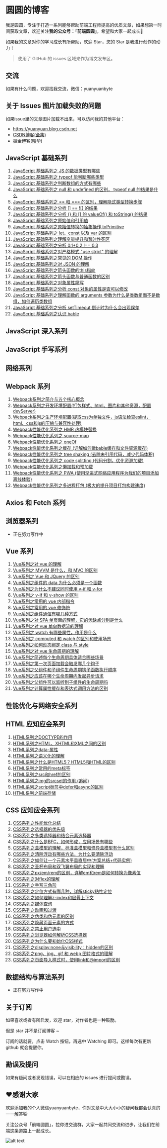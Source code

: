 # 圆圆的博客

我是圆圆，专注于打造一系列能够帮助前端工程师提高的优质文章，如果想第一时间获取文章，欢迎关注**我的公众号：「前端圆圆」**，希望和大家一起成长🚀

如果我的文章对你的学习成长有所帮助，欢迎 Star，您的 Star 是我进行创作的动力！

> 使用了 GitHub 的 issues 区域来作为博文发布区。

## 交流
如果有什么问题，欢迎找我交流，微信：yuanyuanbyte

## 关于 Issues 图片加载失败的问题
如果issue里的文章图片加载不出来，可以访问我的其他平台：
- https://yuanyuan.blog.csdn.net
- [CSDN博客(全集)](https://yuanyuan.blog.csdn.net/) 
- [掘金博客(精华)](https://juejin.cn/user/1468603266772264/posts)


## JavaScript 基础系列
1. [JavaScript 基础系列之 JS 的数据类型有哪些](https://github.com/yuanyuanbyte/Blog/issues/67)
2. [JavaScript 基础系列之 typeof 能判断哪些类型](https://github.com/yuanyuanbyte/Blog/issues/68)
3. [JavaScript 基础系列之判断数组的方式有哪些](https://github.com/yuanyuanbyte/Blog/issues/69)
4. [JavaScript 基础系列之 null 和 undefined 的区别， typeof null 的结果是什么](https://github.com/yuanyuanbyte/Blog/issues/70)
5. [JavaScript 基础系列之 == 和 === 的区别，理解隐式类型转换步骤](https://github.com/yuanyuanbyte/Blog/issues/71)
6. [JavaScript 基础系列之分析 [] == ![] 的结果](https://github.com/yuanyuanbyte/Blog/issues/72)
7. [JavaScript 基础系列之分析 {} 和 [] 的 valueOf() 和 toString() 的结果](https://github.com/yuanyuanbyte/Blog/issues/73)
8. [JavaScript 基础系列之原始值和引用值](https://github.com/yuanyuanbyte/Blog/issues/74)
9. [JavaScript 基础系列之原始值转换的抽象操作 toPrimitive](https://github.com/yuanyuanbyte/Blog/issues/75)
10. [JavaScript 基础系列之 let、const 以及 var 的区别](https://github.com/yuanyuanbyte/Blog/issues/76)
11. [JavaScript 基础系列之理解变量提升和暂时性死区](https://github.com/yuanyuanbyte/Blog/issues/77)
12. [JavaScript 基础系列之分析 0.1+0.2 !== 0.3](https://github.com/yuanyuanbyte/Blog/issues/78)
13. [JavaScript 基础系列之对严格模式 "use strict" 的理解](https://github.com/yuanyuanbyte/Blog/issues/79)
14. [JavaScript 基础系列之常见的 DOM 操作](https://github.com/yuanyuanbyte/Blog/issues/80)
15. [JavaScript 基础系列之对 JSON 的理解](https://github.com/yuanyuanbyte/Blog/issues/81)
16. [JavaScript 基础系列之箭头函数的this指向](https://github.com/yuanyuanbyte/Blog/issues/82)
17. [JavaScript 基础系列之箭头函数与普通函数的区别](https://github.com/yuanyuanbyte/Blog/issues/83)
18. [JavaScript 基础系列之对象属性简写](https://github.com/yuanyuanbyte/Blog/issues/84)
19. [JavaScript 基础系列之分析 const 对象的属性是否可以修改](https://github.com/yuanyuanbyte/Blog/issues/85)
20. [JavaScript 基础系列之理解函数的 arguments 参数为什么是类数组而不是数组，如何遍历类数组](https://github.com/yuanyuanbyte/Blog/issues/86)
21. [JavaScript 基础系列之分析 setTimeout 倒计时为什么会出现误差](https://github.com/yuanyuanbyte/Blog/issues/87)
22. [JavaScript 基础系列之认识 bable](https://github.com/yuanyuanbyte/Blog/issues/88)

## JavaScript 深入系列

## JavaScript 手写系列

## 网络系列

## Webpack 系列
1. [Webpack系列之简介与五个核心概念](https://github.com/yuanyuanbyte/Blog/issues/34)
2. [Webpack系列之开发环境配置(打包样式、html、图片和其他资源，配置devServer)](https://github.com/yuanyuanbyte/Blog/issues/35)
3. [Webpack系列之生产环境配置(提取css为单独文件，js语法检查eslint，html、css和js的压缩与兼容性处理)](https://github.com/yuanyuanbyte/Blog/issues/36)
4. [Webpack性能优化系列之 HMR 热模块替换](https://github.com/yuanyuanbyte/Blog/issues/37)
5. [Webpack性能优化系列之 source-map](https://github.com/yuanyuanbyte/Blog/issues/38)
6. [Webpack性能优化系列之 oneOf](https://github.com/yuanyuanbyte/Blog/issues/39)
7. [Webpack性能优化系列之缓存 (详解如何做bable缓存和文件资源缓存)](https://github.com/yuanyuanbyte/Blog/issues/40)
8. [Webpack性能优化系列之 tree shaking (去除未引用代码，减少代码体积)](https://github.com/yuanyuanbyte/Blog/issues/41)
9. [Webpack性能优化系列之 code splitting (代码分割，优化资源加载)](https://github.com/yuanyuanbyte/Blog/issues/42)
10. [Webpack性能优化系列之懒加载和预加载](https://github.com/yuanyuanbyte/Blog/issues/43)
11. [Webpack性能优化系列之 PWA (使用渐进式网络应用程序为我们的项目添加离线体验)](https://github.com/yuanyuanbyte/Blog/issues/44)
12. [Webpack性能优化系列之多进程打包 (极大的提升项目打包构建速度)](https://github.com/yuanyuanbyte/Blog/issues/45)

## Axios 和 Fetch 系列


## 浏览器系列
- 正在努力写作中

## Vue 系列
1. [Vue系列之对 vue 的理解](https://github.com/yuanyuanbyte/Blog/issues/46)
2. [Vue系列之 MVVM 是什么，和 MVC 的区别](https://github.com/yuanyuanbyte/Blog/issues/47)
3. [Vue系列之 Vue 和 JQuery 的区别](https://github.com/yuanyuanbyte/Blog/issues/48)
4. [Vue系列之组件的 data 为什么必须是一个函数](https://github.com/yuanyuanbyte/Blog/issues/49)
5. [Vue系列之为什么不建议同时使用 v-if 和 v-for](https://github.com/yuanyuanbyte/Blog/issues/50)
6. [Vue系列之 v-if 和 v-show 的区别](https://github.com/yuanyuanbyte/Blog/issues/51)
7. [Vue系列之常用的 vue 内部指令](https://github.com/yuanyuanbyte/Blog/issues/52)
8. [Vue系列之常用的 vue 修饰符](https://github.com/yuanyuanbyte/Blog/issues/53)
9. [Vue系列之组件通信有哪几种方式](https://github.com/yuanyuanbyte/Blog/issues/60)
10. [Vue系列之对 SPA 单页面的理解，它的优缺点分别是什么](https://github.com/yuanyuanbyte/Blog/issues/62)
11. [Vue系列之对 vue 单向数据流的理解](https://github.com/yuanyuanbyte/Blog/issues/63)
12. [Vue系列之 watch 有哪些属性，作用是什么](https://github.com/yuanyuanbyte/Blog/issues/66)
13. [Vue系列之 computed 和 watch 的区别和使用场景](https://github.com/yuanyuanbyte/Blog/issues/64)
14. [Vue系列之如何动态绑定 class 与 style](https://github.com/yuanyuanbyte/Blog/issues/61)
15. [Vue系列之对 vue 生命周期的理解](https://github.com/yuanyuanbyte/Blog/issues/54)
16. [Vue系列之简述每个生命周期具体适合哪些场景](https://github.com/yuanyuanbyte/Blog/issues/55)
17. [Vue系列之第一次页面加载会触发哪几个钩子](https://github.com/yuanyuanbyte/Blog/issues/56)
18. [Vue系列之父组件和子组件生命周期钩子函数执行顺序](https://github.com/yuanyuanbyte/Blog/issues/57)
19. [Vue系列之应该在哪个生命周期内发起异步请求](https://github.com/yuanyuanbyte/Blog/issues/58)
20. [Vue系列之父组件可以监听到子组件的生命周期吗](https://github.com/yuanyuanbyte/Blog/issues/59)
21. [Vue系列之计算属性缓存和表达式调用方法的区别](https://github.com/yuanyuanbyte/Blog/issues/65)


## 性能优化与网络安全系列

## HTML 应知应会系列
1. [HTML系列之DOCTYPE的作用](https://github.com/yuanyuanbyte/Blog/issues/1)
2. [HTML系列之HTML、XHTML和XML之间的区别](https://github.com/yuanyuanbyte/Blog/issues/2)
3. [HTML系列之data-属性](https://github.com/yuanyuanbyte/Blog/issues/3)
4. [HTML系列之语义化的理解](https://github.com/yuanyuanbyte/Blog/issues/4)
5. [HTML系列之什么是HTML5？HTML5和HTML的区别](https://github.com/yuanyuanbyte/Blog/issues/5)
6. [HTML系列之常用的meta标签](https://github.com/yuanyuanbyte/Blog/issues/6)
7. [HTML系列之src和href的区别](https://github.com/yuanyuanbyte/Blog/issues/7)
8. [HTML系列之img的srcset的作用 (追问)](https://github.com/yuanyuanbyte/Blog/issues/8)
9. [HTML系列之script标签中defer和async的区别](https://github.com/yuanyuanbyte/Blog/issues/9)
10. [HTML系列之前端存储](https://github.com/yuanyuanbyte/Blog/issues/10)

## CSS 应知应会系列
1. [CSS系列之性能优化总结](https://github.com/yuanyuanbyte/Blog/issues/33)
2. [CSS系列之选择器的优先级](https://github.com/yuanyuanbyte/Blog/issues/11)
3. [CSS系列之多类选择器和结合元素选择器](https://github.com/yuanyuanbyte/Blog/issues/12)
4. [CSS系列之什么是BFC，如何形成，应用场景有哪些](https://github.com/yuanyuanbyte/Blog/issues/22)
5. [CSS系列之盒模型的理解，标准盒模型和怪异盒模型有什么区别](https://github.com/yuanyuanbyte/Blog/issues/21)
6. [CSS系列之清除浮动有哪些方法，为什么要清除浮动](https://github.com/yuanyuanbyte/Blog/issues/19)
7. [CSS系列之如何让一个元素水平垂直居中(方案总结+代码实例)](https://github.com/yuanyuanbyte/Blog/issues/16)
8. [CSS系列之圣杯布局和双飞翼布局的实现和理解](https://github.com/yuanyuanbyte/Blog/issues/28)
9. [CSS系列之px/em/rem的区别，详解em和rem是如何转换为像素值](https://github.com/yuanyuanbyte/Blog/issues/15)
10. [CSS系列之对flex的理解](https://github.com/yuanyuanbyte/Blog/issues/24)
11. [CSS系列之手写三角形](https://github.com/yuanyuanbyte/Blog/issues/25)
12. [CSS系列之定位方式有哪几种，详解sticky粘性定位](https://github.com/yuanyuanbyte/Blog/issues/17)
13. [CSS系列之如何理解z-index和层叠上下文](https://github.com/yuanyuanbyte/Blog/issues/18)
14. [CSS系列之媒体查询](https://github.com/yuanyuanbyte/Blog/issues/20)
15. [CSS系列之动画和过渡](https://github.com/yuanyuanbyte/Blog/issues/27)
16. [CSS系列之伪类和伪元素的区别](https://github.com/yuanyuanbyte/Blog/issues/23)
17. [CSS系列之隐藏页面元素的方式](https://github.com/yuanyuanbyte/Blog/issues/14)
18. [CSS系列之禁止用户选中](https://github.com/yuanyuanbyte/Blog/issues/26)
19. [CSS系列之浏览器如何解析CSS选择器](https://github.com/yuanyuanbyte/Blog/issues/29)
20. [CSS系列之为什么要初始化CSS样式](https://github.com/yuanyuanbyte/Blog/issues/30)
21. [CSS系列之display:none与visibility：hidden的区别](https://github.com/yuanyuanbyte/Blog/issues/31)
22. [CSS系列之png、jpg、gif 和 webp 图片格式的理解](https://github.com/yuanyuanbyte/Blog/issues/32)
23. [CSS系列之页面导入样式时，使用link和@import的区别](https://github.com/yuanyuanbyte/Blog/issues/13)

## 数据结构与算法系列
- 正在努力写作中

## 关于订阅
如果喜欢或者有所启发，欢迎 star，对作者也是一种鼓励。

但是 star 并不是订阅博客 ~

订阅的话就要，点击 Watch 按钮，再选中 Watching 即可。这样每次有更新 github 就会提醒你。

## 勘误及提问
如果有疑问或者发现错误，可以在相应的 issues 进行提问或勘误。

## ❤️感谢大家
欢迎添加我的个人微信yuanyuanbyte，你对文章中大大小小的疑问我都会认真的一一解答😺

关注公众号「前端圆圆」，拉你进交流群，大家一起共同交流和进步，让我们在前端这条道路上一起成长。

![alt text](/images/weixin.png)
